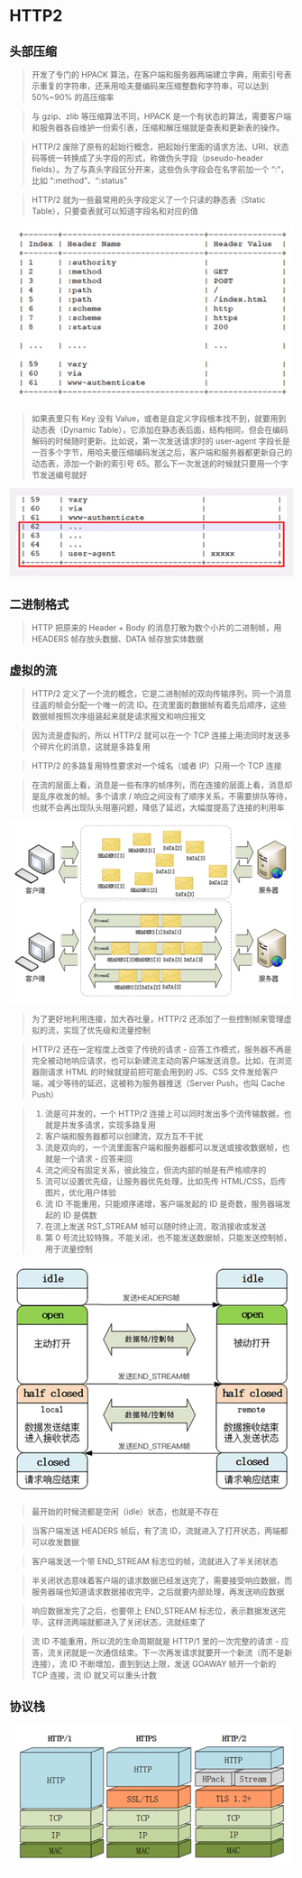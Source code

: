 # HTTP2

## 头部压缩
> 开发了专门的 HPACK 算法，在客户端和服务器两端建立字典，用索引号表示重复的字符串，还釆用哈夫曼编码来压缩整数和字符串，可以达到 50%~90% 的高压缩率

> 与 gzip、zlib 等压缩算法不同，HPACK 是一个有状态的算法，需要客户端和服务器各自维护一份索引表，压缩和解压缩就是查表和更新表的操作。

> HTTP/2 废除了原有的起始行概念，把起始行里面的请求方法、URI、状态码等统一转换成了头字段的形式，称做伪头字段（pseudo-header fields）。为了与真头字段区分开来，这些伪头字段会在名字前加一个 “:”，比如 “:method”、“:status”

> HTTP/2 就为一些最常用的头字段定义了一个只读的静态表（Static Table），只要查表就可以知道字段名和对应的值

![](media/16620246476122/16620246766330.jpg)

> 如果表里只有 Key 没有 Value，或者是自定义字段根本找不到，就要用到动态表（Dynamic Table），它添加在静态表后面，结构相同，但会在编码解码的时候随时更新。比如说，第一次发送请求时的 user-agent 字段长是一百多个字节，用哈夫曼压缩编码发送之后，客户端和服务器都更新自己的动态表，添加一个新的索引号 65。那么下一次发送的时候就只要用一个字节发送编号就好

![](media/16620246476122/16620246857082.jpg)

## 二进制格式
> HTTP 把原来的 Header + Body 的消息打散为数个小片的二进制帧，用 HEADERS 帧存放头数据、DATA 帧存放实体数据

## 虚拟的流
> HTTP/2 定义了一个流的概念，它是二进制帧的双向传输序列，同一个消息往返的帧会分配一个唯一的流 ID。在流里面的数据帧有着先后顺序，这些数据帧按照次序组装起来就是请求报文和响应报文

> 因为流是虚拟的，所以 HTTP/2 就可以在一个 TCP 连接上用流同时发送多个碎片化的消息，这就是多路复用

> HTTP/2 的多路复用特性要求对一个域名（或者 IP）只用一个 TCP 连接

> 在流的层面上看，消息是一些有序的帧序列，而在连接的层面上看，消息却是乱序收发的帧。多个请求 / 响应之间没有了顺序关系，不需要排队等待，也就不会再出现队头阻塞问题，降低了延迟，大幅度提高了连接的利用率

![](media/16620246476122/16620247267231.jpg)

> 为了更好地利用连接，加大吞吐量，HTTP/2 还添加了一些控制帧来管理虚拟的流，实现了优先级和流量控制

> HTTP/2 还在一定程度上改变了传统的请求 - 应答工作模式，服务器不再是完全被动地响应请求，也可以新建流主动向客户端发送消息。比如，在浏览器刚请求 HTML 的时候就提前把可能会用到的 JS、CSS 文件发给客户端，减少等待的延迟，这被称为服务器推送（Server Push，也叫 Cache Push）

> 1. 流是可并发的，一个 HTTP/2 连接上可以同时发出多个流传输数据，也就是并发多请求，实现多路复用
> 2. 客户端和服务器都可以创建流，双方互不干扰
> 3. 流是双向的，一个流里面客户端和服务器都可以发送或接收数据帧，也就是一个请求 - 应答来回
> 4. 流之间没有固定关系，彼此独立，但流内部的帧是有严格顺序的
> 5. 流可以设置优先级，让服务器优先处理，比如先传 HTML/CSS，后传图片，优化用户体验
> 6. 流 ID 不能重用，只能顺序递增，客户端发起的 ID 是奇数，服务器端发起的 ID 是偶数
> 7. 在流上发送 RST_STREAM 帧可以随时终止流，取消接收或发送
> 8. 第 0 号流比较特殊，不能关闭，也不能发送数据帧，只能发送控制帧，用于流量控制

![](media/16620246476122/16620247574044.jpg)

> 最开始的时候流都是空闲（idle）状态，也就是不存在

> 当客户端发送 HEADERS 帧后，有了流 ID，流就进入了打开状态，两端都可以收发数据

> 客户端发送一个带 END_STREAM 标志位的帧，流就进入了半关闭状态

> 半关闭状态意味着客户端的请求数据已经发送完了，需要接受响应数据，而服务器端也知道请求数据接收完毕，之后就要内部处理，再发送响应数据

> 响应数据发完了之后，也要带上 END_STREAM 标志位，表示数据发送完毕，这样流两端就都进入了关闭状态，流就结束了

> 流 ID 不能重用，所以流的生命周期就是 HTTP/1 里的一次完整的请求 - 应答，流关闭就是一次通信结束。下一次再发请求就要开一个新流（而不是新连接），流 ID 不断增加，直到到达上限，发送 GOAWAY 帧开一个新的 TCP 连接，流 ID 就又可以重头计数

## 协议栈

![](media/16620246476122/16620247939842.jpg)
